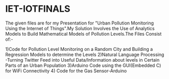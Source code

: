 # IET-IOTFINALS

The given files are for my Presentation for "Urban Pollution Monitoring Using the Internet of Things".My Solution 
Involves the Use of Analytics Models to Build Mathematical Models of Pollution Levels.The Files Consist of:-

1)Code for Pollution Level Monitoring on a Random City and Building a Regression Models to determine the Levels
2)Natural Language Processing -Turning Twitter Feed into Useful Data/Information about levels in Certain Parts of an Urban Population
3)Arduino Code using the GUI(Embedded C) for WiFi Connectivity
4) Code for the Gas Sensor-Arduino

